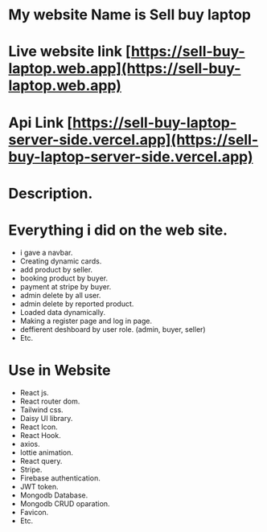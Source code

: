 # My website Name is Sell buy laptop
# Live website link [https://sell-buy-laptop.web.app](https://sell-buy-laptop.web.app)
# Api Link [https://sell-buy-laptop-server-side.vercel.app](https://sell-buy-laptop-server-side.vercel.app)
# Description.
# Everything i did on the web site.
* i gave a navbar.
* Creating dynamic cards.
* add product by seller.
* booking product by buyer.
* payment at stripe by buyer.
* admin delete by all user.
* admin delete by reported product.
* Loaded data dynamically.
* Making a register page and log in page.
* deffierent deshboard by user role. (admin, buyer, seller)
* Etc.
# Use in Website
* React js.
* React router dom.
* Tailwind css.
* Daisy UI library.
* React Icon.
* React Hook.
* axios.
* lottie animation.
* React query.
* Stripe.
* Firebase authentication.
* JWT token.
* Mongodb Database.
* Mongodb CRUD oparation.
* Favicon.
* Etc.